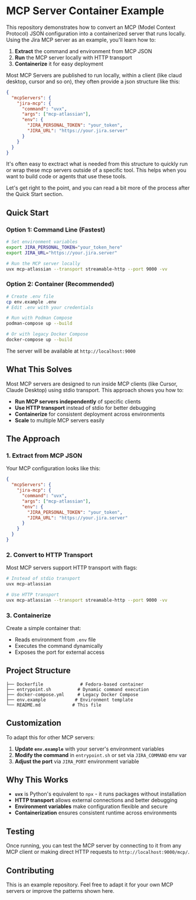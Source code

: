 # MCP Server Container Example

This repository demonstrates how to convert an MCP (Model Context Protocol) JSON configuration into a containerized server that runs locally. Using the Jira MCP server as an example, you'll learn how to:

1. **Extract** the command and environment from MCP JSON
2. **Run** the MCP server locally with HTTP transport
3. **Containerize** it for easy deployment

Most MCP Servers are published to run locally, within a client (like claud desktop, cursor and so on), they often provide a json structure like this: 

```json
{
  "mcpServers": {
    "jira-mcp": {
      "command": "uvx",
      "args": ["mcp-atlassian"],
      "env": {
        "JIRA_PERSONAL_TOKEN": "your_token",
        "JIRA_URL": "https://your.jira.server"
      }
    }
  }
}
```

It's often easy to exctract what is needed from this structure to quickly run or wrap these mcp servers outside of a specific tool. This helps when you want to build code or agents that use these tools. 

Let's get right to the point, and you can read a bit more of the process after the Quick Start section.

## Quick Start

### Option 1: Command Line (Fastest)
```bash
# Set environment variables
export JIRA_PERSONAL_TOKEN="your_token_here"
export JIRA_URL="https://your.jira.server"

# Run the MCP server locally
uvx mcp-atlassian --transport streamable-http --port 9000 -vv
```

### Option 2: Container (Recommended)
```bash
# Create .env file
cp env.example .env
# Edit .env with your credentials

# Run with Podman Compose
podman-compose up --build

# Or with legacy Docker Compose
docker-compose up --build
```

The server will be available at `http://localhost:9000`

## What This Solves

Most MCP servers are designed to run inside MCP clients (like Cursor, Claude Desktop) using stdio transport. This approach shows you how to:

- **Run MCP servers independently** of specific clients
- **Use HTTP transport** instead of stdio for better debugging
- **Containerize** for consistent deployment across environments
- **Scale** to multiple MCP servers easily

## The Approach

### 1. Extract from MCP JSON
Your MCP configuration looks like this:
```json
{
  "mcpServers": {
    "jira-mcp": {
      "command": "uvx",
      "args": ["mcp-atlassian"],
      "env": {
        "JIRA_PERSONAL_TOKEN": "your_token",
        "JIRA_URL": "https://your.jira.server"
      }
    }
  }
}
```

### 2. Convert to HTTP Transport
Most MCP servers support HTTP transport with flags:
```bash
# Instead of stdio transport
uvx mcp-atlassian

# Use HTTP transport
uvx mcp-atlassian --transport streamable-http --port 9000 -vv
```

### 3. Containerize
Create a simple container that:
- Reads environment from `.env` file
- Executes the command dynamically
- Exposes the port for external access

## Project Structure

```
├── Dockerfile              # Fedora-based container
├── entrypoint.sh          # Dynamic command execution
├── docker-compose.yml     # Legacy Docker Compose
├── env.example           # Environment template
└── README.md            # This file
```

## Customization

To adapt this for other MCP servers:

1. **Update `env.example`** with your server's environment variables
2. **Modify the command** in `entrypoint.sh` or set via `JIRA_COMMAND` env var
3. **Adjust the port** via `JIRA_PORT` environment variable

## Why This Works

- **`uvx`** is Python's equivalent to `npx` - it runs packages without installation
- **HTTP transport** allows external connections and better debugging
- **Environment variables** make configuration flexible and secure
- **Containerization** ensures consistent runtime across environments

## Testing

Once running, you can test the MCP server by connecting to it from any MCP client or making direct HTTP requests to `http://localhost:9000/mcp/`.

## Contributing

This is an example repository. Feel free to adapt it for your own MCP servers or improve the patterns shown here. 